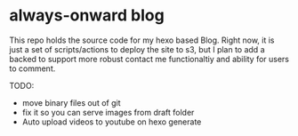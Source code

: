# always-onward blog

This repo holds the source code for my hexo based Blog. Right now, it is just a set of scripts/actions to deploy the site to s3,
but I plan to add a backed to support more robust contact me functionaltiy and ability for users to comment.

TODO:
- move binary files out of git
- fix it so you can serve images from draft folder
- Auto upload videos to youtube on hexo generate



